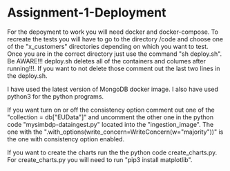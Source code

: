 # Assignment-1-Deployment

For the depoyment to work you will need docker and docker-compose. To recreate the tests you will have to go to the directory /code and choose one of the "x_customers" directories depending on which you want to test. Once you are in the correct directory just use the command "sh deploy.sh". Be AWARE!!! deploy.sh deletes all of the containers and columes after running!!!. If you want to not delete those comment out the last two lines in the deploy.sh.

I have used the latest version of MongoDB docker image. I also have used python3 for the python programs.

If you want turn on or off the consistency option comment out one of the "collection = db["EUData"]" and uncomment the other one in the python code "mysimbdp-dataingest.py" located into the "ingestion_image". The one with the ".with_options(write_concern=WriteConcern(w="majority"))" is the one with consistency option enabled.

If you want to create the charts run the the python code create_charts.py. For create_charts.py you will need to run "pip3 install matplotlib".  
